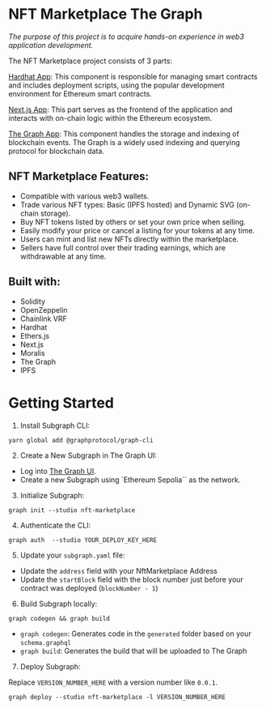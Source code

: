 # NFT Marketplace The Graph

*The purpose of this project is to acquire hands-on experience in web3 application development.*

The NFT Marketplace project consists of 3 parts:

[Hardhat App](https://github.com/v7m/nft-marketplace-hardhat): This component is responsible for managing smart contracts and includes deployment scripts, using the popular development environment for Ethereum smart contracts.

[Next.js App](https://github.com/v7m/nft-marketplace-nextjs): This part serves as the frontend of the application and interacts with on-chain logic within the Ethereum ecosystem.

[The Graph App](https://github.com/v7m/nft-marketplace-graph): This component handles the storage and indexing of blockchain events. The Graph is a widely used indexing and querying protocol for blockchain data.

## NFT Marketplace Features:

- Compatible with various web3 wallets.
- Trade various NFT types: Basic (IPFS hosted) and Dynamic SVG (on-chain storage).
- Buy NFT tokens listed by others or set your own price when selling.
- Easily modify your price or cancel a listing for your tokens at any time.
- Users can mint and list new NFTs directly within the marketplace.
- Sellers have full control over their trading earnings, which are withdrawable at any time.

## Built with:
- Solidity
- OpenZeppelin
- Chainlink VRF
- Hardhat
- Ethers.js
- Next.js
- Moralis
- The Graph
- IPFS

# Getting Started

1. Install Subgraph CLI:

```
yarn global add @graphprotocol/graph-cli
```

2. Create a New Subgraph in The Graph UI:

- Log into [The Graph UI](https://thegraph.com/studio/subgraph).
- Create a new Subgraph using `Ethereum Sepolia`` as the network.

3. Initialize Subgraph:

```
graph init --studio nft-marketplace
```

4. Authenticate the CLI:

```
graph auth  --studio YOUR_DEPLOY_KEY_HERE
```

5. Update your `subgraph.yaml` file:

-   Update the `address` field with your NftMarketplace Address
-   Update the `startBlock` field with the block number just before your contract was deployed (`blockNumber - 1`)

6. Build Subgraph locally:

```
graph codegen && graph build
```

-   `graph codegen`: Generates code in the `generated` folder based on your `schema.graphql`
-   `graph build`: Generates the build that will be uploaded to The Graph

7. Deploy Subgraph:

Replace `VERSION_NUMBER_HERE` with a version number like `0.0.1`.

```
graph deploy --studio nft-marketplace -l VERSION_NUMBER_HERE
```
